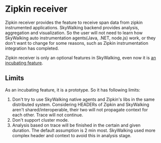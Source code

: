 # Zipkin receiver
Zipkin receiver provides the feature to receive span data from zipkin instrumented applications. SkyWalking backend provides
analysis, aggregation and visualization. So the user will not need to learn how SkyWalking auto instrumentation
agents(Java, .NET, node.js) work, or they don't want to change for some reasons, such as Zipkin instrumentation integration has completed.

Zipkin receiver is only an optional features in SkyWalking, even now it is [an incubating feature](../../../../docs/en/Incubating/Abstract.md).

## Limits
As an incubating feature, it is a prototype. So it has following limits:

1. Don't try to use SkyWalking native agents and Zipkin's libs in the same distributed system. Considering HEADERs of Zipkin and SkyWalking aren't shared/interoperable, their two will not propagate context for each other. Trace will not continue.
1. Don't support cluster mode.
1. Analysis based on trace will be finished in the certain and given duration. The default assumption is 2 min most. SkyWalking used more complex header and context to avoid this in analysis stage.
